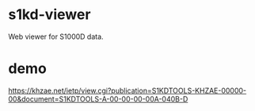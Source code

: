 # s1kd-viewer

Web viewer for S1000D data.

# demo

https://khzae.net/ietp/view.cgi?publication=S1KDTOOLS-KHZAE-00000-00&document=S1KDTOOLS-A-00-00-00-00A-040B-D
